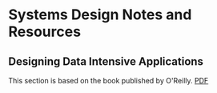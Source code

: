# Systems Design Notes and Resources

## Designing Data Intensive Applications

This section is based on the book published by O'Reilly. [PDF](https://github.com/jeffrey-xiao/papers/blob/master/textbooks/designing-data-intensive-applications.pdf)


